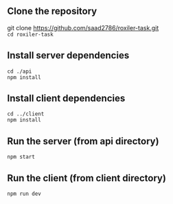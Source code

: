## Clone the repository
git clone https://github.com/saad2786/roxiler-task.git \
`cd roxiler-task`

## Install server dependencies
`cd ./api`\
`npm install`

## Install client dependencies
`cd ../client`\
`npm install`

## Run the server (from api directory)
`npm start`

## Run the client (from client directory)
`npm run dev`

